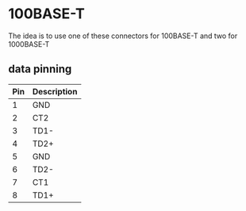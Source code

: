 # 100BASE-T
The idea is to use one of these connectors for 100BASE-T and two for 1000BASE-T
## data pinning
| Pin | Description |
| --- | ----------- |
| 1 | GND |
| 2 | CT2 |
| 3 | TD1- |
| 4 | TD2+ |
| 5 | GND |
| 6 | TD2- |
| 7 | CT1 |
| 8 | TD1+ |

